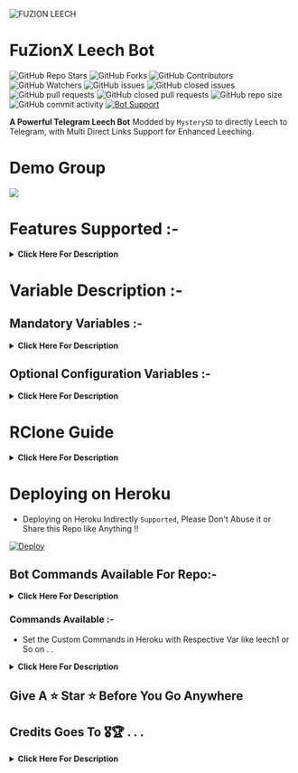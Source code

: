 ![FUZION LEECH](https://telegra.ph/file/213b587eee775e34ca221.jpg)
# FuZionX Leech Bot 
![GitHub Repo Stars](https://img.shields.io/github/stars/5MysterySD/Tele-LeechX?color=blue&style=plastic)
![GitHub Forks](https://img.shields.io/github/forks/5MysterySD/Tele-LeechX?color=green&style=plastic)
![GitHub Contributors](https://img.shields.io/github/contributors/5MysterySD/Tele-LeechX?style=plastic)
![GitHub Watchers](https://img.shields.io/github/watchers/5MysterySD/Tele-LeechX?style=plastic)
![GitHub issues](https://img.shields.io/github/issues/5MysterySD/Tele-LeechX?style=plastic)
![GitHub closed issues](https://img.shields.io/github/issues-closed/5MysterySD/Tele-LeechX?style=plastic)
![GitHub pull requests](https://img.shields.io/github/issues-pr/5MysterySD/Tele-LeechX?style=plastic)
![GitHub closed pull requests](https://img.shields.io/github/issues-pr-closed/5MysterySD/Tele-LeechX?style=plastic)
![GitHub repo size](https://img.shields.io/github/repo-size/5MysterySD/Tele-LeechX?color=red?style=plastic)
![GitHub commit activity](https://img.shields.io/github/commit-activity/m/5MysterySD/Tele-LeechX?style=plastic)
[![Bot Support](https://img.shields.io/badge/Tele_LeechX-Support%20Group-blue)](https://t.me/FuZionXLeech)

**A Powerful Telegram Leech Bot** Modded by `MysterySD` to directly Leech to Telegram, with Multi Direct Links Support for Enhanced Leeching.

# Demo Group
<a href="https://t.me/tamilblasterzzzz"><img src="https://img.shields.io/badge/FuZion Leech Bot-2cb6e0?style=for-the-badge&logo=telegram&logoColor=white"></a>


# Features Supported :-
<details>
    <summary><b>Click Here For Description</b></summary>

## From Original Repo :
- Google Drive link cloning using gclone.(wip)
- Telegram File mirrorring to cloud along with its unzipping, unrar and untar
- Drive/Teamdrive support/All other cloud services rclone.org supports
- Unzip, Unrar, Untar while Leeching to Telegram .
- Custom file name (Used in Prefix on Every Item Leeched)
- Custom commands for Using in Telegram .
- Get total size of your working cloud directory
- You can also upload files downloaded from `/ytdl` command to gdrive using `/ytdl gdrive` command.
- You can also deploy this on your VPS .
- Option to select either video will be uploaded as document or streamable
- Added `/renewme` command to clear the downloads which are not deleted automatically.
- Added support for YouTube Playlist .
- Renaming of Telegram files support added. 😐
- Changing rclone destination config on fly (By using `/rlcone` in private mode)


## From Different Repos :
- Aria2 configs In Root
- Small FIX for Gclone
- Added Dynamic Config 
- Added Custom ToggleDoc and ToggleVid Commands
- Added Custom Rename Command via vars
- Added direct rclone.conf url in vars


## New In Repo :
- Dual Commands Usage (Both With / Without Bot Username)
- Auto Commands Set To BotFather in Telegram 
- New Torrent Search Support 
```
nyaa.si, sukebei, 1337x, piratebay,
tgx, yts, eztv, torlock, rarbg
```
- Extract Error Fixed
- UI Added for Improved User Experience with Easy to Use.
- Added New Status Bar using `/status` command. 
- Added Speedtest Support.
- Direct links Supported:
```
letsupload.io, hxfile.co, anonfiles.com, bayfiles.com, antfiles,
fembed.com, fembed.net, femax20.com, layarkacaxxi.icu, fcdn.stream,
sbplay.org, naniplay.com, naniplay.nanime.in, naniplay.nanime.biz, sbembed.com,
streamtape.com, streamsb.net, feurl.com, pixeldrain.com, racaty.net,
1fichier.com, 1drv.ms (Only works for file not folder or business account), solidfiles.com 
```
- Extract these filetypes and uploads Telegram 
```
ZIP, RAR, TAR, 7z, ISO, WIM, CAB, GZIP, BZIP2, 
APM, ARJ, CHM, CPIO, CramFS, DEB, DMG, FAT, 
HFS, LZH, LZMA, LZMA2, MBR, MSI, MSLZ, NSIS, 
NTFS, RPM, SquashFS, UDF, VHD, XAR, Z.
```

</details>


# Variable Description :-


## Mandatory Variables :-
<details>
    <summary><b>Click Here For Description</b></summary>

* `TG_BOT_TOKEN`: Create a Bot using [@BotFather](https://telegram.dog/BotFather), and get the Telegram API Token.

* `APP_ID`: Get this Value from [my.telegram.org/apps](https://my.telegram.org/apps).

* `API_HASH`: Get this Value from [my.telegram.org/apps](https://my.telegram.org/apps).
  * NOTE: If Telegram is blocked by your ISP, try Telegram to get the IDs.

* `AUTH_CHANNEL`: Create a Super(Means Changing it to `Visible` for `Chat History for New Members`) in Telegram, forward a Message from the Group to `@ShowJsonBot` to get this value.

* `OWNER_ID`: ID of the Bot Owner, He/She can be abled to access bot in bot only mode too(`Private mode`).

</details>


## Optional Configuration Variables :-

<details>
    <summary><b>Click Here For Description</b></summary>

* `DOWNLOAD_LOCATION`

* `MAX_FILE_SIZE`

* `TG_MAX_FILE_SIZE`

* `FREE_USER_MAX_FILE_SIZE`

* `MAX_TG_SPLIT_FILE_SIZE`

* `CHUNK_SIZE`

* `MAX_MESSAGE_LENGTH`

* `PROCESS_MAX_TIMEOUT`

* `ARIA_TWO_STARTED_PORT`

* `EDIT_SLEEP_TIME_OUT`

* `MAX_TIME_TO_WAIT_FOR_TORRENTS_TO_START`

* `FINISHED_PROGRESS_STR`

* `UN_FINISHED_PROGRESS_STR`

* `TG_OFFENSIVE_API`

* `CUSTOM_FILE_NAME`

* `LEECH_COMMAND`

* `YTDL_COMMAND`

* `GYTDL_COMMAND`

* `GLEECH_COMMAND`

* `TELEGRAM_LEECH_COMMAND`

* `TELEGRAM_LEECH_UNZIP_COMMAND`

* `PYTDL_COMMAND`

* `CLONE_COMMAND_G`

* `UPLOAD_COMMAND`

* `RENEWME_COMMAND`

* `SAVE_THUMBNAIL`

* `CLEAR_THUMBNAIL`

* `GET_SIZE_G`

* `UPLOAD_AS_DOC`: Takes two option True or False. If True file will be uploaded as document. This is for people who wants video files as document instead of streamable.

* `INDEX_LINK`: (Without `/` at last of the link, otherwise u will get error) During creating index, plz fill `Default Root ID` with the id of your `DESTINATION_FOLDER` after creating. Otherwise index will not work properly.

* `DESTINATION_FOLDER`: Name of your folder in ur respective drive where you want to upload the files using the bot.

</details>


# RClone Guide 

<details>
    <summary><b>Click Here For Description</b></summary>

- Set Rclone locally by following the official repo : https://rclone.org/docs/
- Get your `rclone.conf` file.
will look like this

```
[NAME]
type = 
scope =
token =
client_id = 
client_secret = 
```

- Copy `rclone.conf` file in the root directory (Where `Dockerfile` exists).

- Your config can contains multiple drive entries.(Default: First one and change using `/rclone` command)

</details>


# Deploying on Heroku
- Deploying on Heroku Indirectly `Supported`, Please Don't Abuse it or Share this Repo like Anything !!

[![Deploy](https://www.herokucdn.com/deploy/button.svg)](https://heroku.com/deploy?template=https://github.com/DareAbijth/Tele-LeechX)



## Bot Commands Available For Repo:-

<details>
    <summary><b>Click Here For Description</b></summary>

🤖Available BOT  Commands | Usage
------------ | -------------
|`/rclone`| This will change your drive config on fly.(First one will be def `/gclone`..This command is used to clone gdrive files or folder using gclone.-Syntax- `[ID of the file or folder][one space][name of your folder only(If the id is of file, don't put anything)]` and then reply /gclone to it.\
|`/log`| This will send you a txt file of the logs.
|`/ytdl`| This command should be used as reply to a [supported link](https://ytdl-org.github.io/youtube-dl/supportedsites.html)
|`/pytdl`| This command will download videos from youtube playlist link and will upload to telegram.
|`/gytdl`| This will download and upload to your cloud.
|`/gpytdl`| This download youtube playlist and upload to your cloud.
|`/leech`| This command should be used as reply to a magnetic link, a torrent link, or a direct link. this command will SPAM the chat and send the downloads a seperate files, if there is more than one file, in the specified torrent
|`/leechzip`| This command should be used as reply to a magnetic link, a torrent link, or a direct link. [This command will create a .tar.gz file of the output directory, and send the files in the chat, splited into PARTS of 1024MiB each, due to Telegram limitations]
|`/gleech`| This command should be used as reply to a magnetic link, a torrent link, or a direct link. And this will download the files from the given link or torrent and will upload to the cloud using rclone.
|`/gleechzip` | This command will compress the folder/file and will upload to your cloud.
| `/leechunzip`| This will unarchive file and dupload to telegram.
|`/gleechunzip`| This will unarchive file and upload to cloud.
|`/tleech`| This will mirror the telegram files to ur respective cloud cloud.
|`/tleechunzip`| This will unarchive telegram file and upload to cloud.
|`/getsize`| This will give you total size of your destination folder in cloud.
|`/renewme`| This will clear the remains of downloads which are not getting deleted after upload of the file or after /cancel command.
| `/rename`| u can add custom name as prefix of the original file name...Like if your file name is `gk.txt` uploaded will be what u add in `CUSTOM_FILE_NAME` + `gk.txt`..And also added custom name like...You have to pass link as ..`www.download.me/gk.txt new.txt`..the file will be uploaded as `new.txt`.
| `/toggledoc` | it used for toggling to be files if shall it be uploaded as doc via direct inchat cmd...**any users can now choose if their files will be upload as doc or streamabe...**
| `/togglevid` | it used for toggling to be files if shall it be uploaded as vid via direct inchat cmd...**any users can now choose if their files will be upload as doc or streamabe...**
| `/status`| show bot stats and concurrent downloads
| `/savethumbnail`| save the thumbnail
| `/clearthumbnail`| clear the thumbnail
| `/help`| send help

</details>


### Commands Available :-
- Set the Custom Commands in Heroku with Respective Var like leech1 or So on . .

<details>
    <summary><b>Click Here For Description</b></summary>

---
    leech - leech any torrent/magnet/direct-download link to Telegram 
	leechunzip - This will unarchive file and upload to telegram.
    leechzip - leech any torrent/magnet/direct-download link to Telegram and Upload It as .tar.gz acrhive...
    ytdl - This command should be used as reply to a supported link
    pytdl - This command will download videos from youtube playlist link and will upload to telegram.	
	toggledoc - choose whether the file shall be uploaded as doc or not
    togglevid - choose whether the file shall be uploaded as streamable or not
	savethumbnail - save thumbnail
    clearthumbnail - clear thumbnail
    tleech - This will mirror the telegram files to ur respective cloud .
    tleechunzip - This will unarchive telegram file and upload to cloud.
    gclone - This command is used to clone gdrive files or folder using gclone
    gytdl - This will download and upload to your cloud.
    gpytdl - This download youtube playlist and upload to your cloud.
    gleech - leech any torrent/magnet/direct-download link to cloud
    gleechzip - leech any torrent/magnet/direct-download link to Cloud and Upload It as .tar.gz acrhive...
    gleechunzip - This will unarchive file and upload to cloud.
    getsize - This will give you total size of your destination folder in cloud.
    rename - rename the file 
    speedtest - Check Server Speedtest 
    help - send help 
    status - show bot stats and concurrent downloads
    renewme - clear all downloads (admin only)⚠️
    log - This will send you a txt file of the logs.(admin only)⚠️
    rclone - This will change your drive config on fly.(First one will be default)--(admin only)⚠️
---

</details>


## Give A ⭐ Star ⭐ Before You Go Anywhere 


## Credits Goes To 🎖🏆  . . .

<details>
    <summary><b>Click Here For Description</b></summary>

* [`MysterySD`](https://github.com/5MysterySD) Meh 🧐 For Speedtest, Direct Link Support, More in Future. 
* [`KGK06`](https://github.com/KGK06) For Merging Different Repos 
* [`XcodersHub`](https://github.com/XcodersHub) For The Aria2 Config & Little More
* [`GautamKumar`](https://github.com/gautamajay52/TorrentLeech-Gdrive) 😬
* [`SpEcHiDe`](https://github.com/SpEcHiDe/PublicLeech) for his wonderful code😚
* [`Rclone Team`](https://rclone.org) for theirs awesome tool☁️
* [`Dan Tès`](https://telegram.dog/haskell) for his [Pyrogram Library](https://github.com/pyrogram/pyrogram)
* [`Robots`](https://telegram.dog/Robots) for their [@UploadBot](https://telegram.dog/UploadBot)
* [`@AjeeshNair`](https://telegram.dog/AjeeshNait) for his [torrent.ajee.sh](https://torrent.ajee.sh)
* [`@gotstc`](https://telegram.dog/gotstc), `@aryanvikash`, [`@HasibulKabir`](https://telegram.dog/HasibulKabir) for their TORRENT groups

</details>

